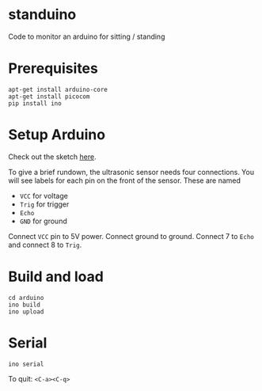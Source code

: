 standuino
=========

Code to monitor an arduino for sitting / standing

Prerequisites
=============

```
apt-get install arduino-core
apt-get install picocom
pip install ino
```

Setup Arduino
=============

Check out the sketch
[here](http://arduinobasics.blogspot.com/2012/11/arduinobasics-hc-sr04-ultrasonic-sensor.html).

To give a brief rundown, the ultrasonic sensor needs four connections. You will
see labels for each pin on the front of the sensor. These are named

* `VCC` for voltage
* `Trig` for trigger
* `Echo`
* `GND` for ground

Connect `VCC` pin to 5V power. Connect ground to ground. Connect 7 to `Echo`
and connect 8 to `Trig`.


Build and load
==============

```
cd arduino
ino build
ino upload
```

Serial
======

```
ino serial
```

To quit: `<C-a><C-q>`

